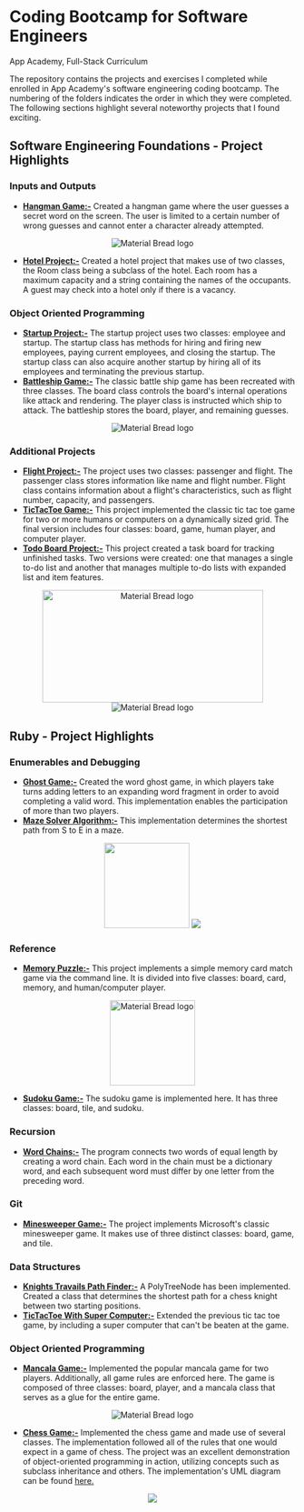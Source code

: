# Coding Bootcamp for Software Engineers
App Academy, Full-Stack Curriculum

The repository contains the projects and exercises I completed while enrolled in App Academy's software engineering coding bootcamp.
The numbering of the folders indicates the order in which they were completed. The following sections highlight several noteworthy projects that I found exciting.

## Software Engineering Foundations - Project Highlights
### Inputs and Outputs
- [__Hangman Game:-__](https://github.com/EngineerTolulope/Coding_Bootcamp_for_Software_Engineers/tree/main/01_Software_Engineering_Foundations/08_Input_and_Output/02_Hangman_Project) Created a hangman game where the user guesses a secret word on the screen. The user is limited to a certain number of wrong guesses and cannot enter a character already attempted.
 <p align="center">
  <img src="https://user-images.githubusercontent.com/94204398/144151195-97d8dc25-7bb5-4862-9b9f-68373892c0c6.PNG" alt="Material Bread logo">
 </p>
 
- [__Hotel Project:-__](https://github.com/EngineerTolulope/Coding_Bootcamp_for_Software_Engineers/tree/main/01_Software_Engineering_Foundations/08_Input_and_Output/03_Hotel_Project) Created a hotel project that makes use of two classes, the Room class being a subclass of the hotel. Each room has a maximum capacity and a string containing the names of the occupants. A guest may check into a hotel only if there is a vacancy.

### Object Oriented Programming
- [__Startup Project:-__](https://github.com/EngineerTolulope/Coding_Bootcamp_for_Software_Engineers/tree/main/01_Software_Engineering_Foundations/09_Object_Oriented_Programming/01_Startup_Project) The startup project uses two classes: employee and startup. The startup class has methods for hiring and firing new employees, paying current employees, and closing the startup. The startup class can also acquire another startup by hiring all of its employees and terminating the previous startup.
- [__Battleship Game:-__](https://github.com/EngineerTolulope/Coding_Bootcamp_for_Software_Engineers/tree/main/01_Software_Engineering_Foundations/09_Object_Oriented_Programming/03_Battleship_Project) The classic battle ship game has been recreated with three classes. The board class controls the board's internal operations like attack and rendering. The player class is instructed which ship to attack. The battleship stores the board, player, and remaining guesses.
 <p align="center">
  <img src="https://user-images.githubusercontent.com/94204398/144152030-59c7203b-b3e7-4982-adfd-4d080c874ccd.PNG" alt="Material Bread logo">
 </p>

### Additional Projects
- [__Flight Project:-__](https://github.com/EngineerTolulope/Coding_Bootcamp_for_Software_Engineers/tree/main/01_Software_Engineering_Foundations/13_Additional_Projects/04_Flight_Project) The project uses two classes: passenger and flight. The passenger class stores information like name and flight number. Flight class contains information about a flight's characteristics, such as flight number, capacity, and passengers.
- [__TicTacToe Game:-__](https://github.com/EngineerTolulope/Coding_Bootcamp_for_Software_Engineers/tree/main/01_Software_Engineering_Foundations/13_Additional_Projects/05_TicTacToe_Project) This project implemented the classic tic tac toe game for two or more humans or computers on a dynamically sized grid. The final version includes four classes: board, game, human player, and computer player.
- [__Todo Board Project:-__](https://github.com/EngineerTolulope/Coding_Bootcamp_for_Software_Engineers/tree/main/01_Software_Engineering_Foundations/13_Additional_Projects/06_TodoBoard_Project) This project created a task board for tracking unfinished tasks. Two versions were created: one that manages a single to-do list and another that manages multiple to-do lists with expanded list and item features.
 <p align="center">
  <img width = 389 height = 198 src="https://user-images.githubusercontent.com/94204398/144153049-905f4170-39f4-4934-ad7a-7b10a4fb3538.png" alt="Material Bread logo">
   <img src="https://user-images.githubusercontent.com/94204398/144153566-0b7a15e8-f413-445a-8880-dd98dfbd0bc5.png" alt="Material Bread logo">
 </p>
 
## Ruby - Project Highlights
### Enumerables and Debugging
- [__Ghost Game:-__](https://github.com/EngineerTolulope/Coding_Bootcamp_for_Software_Engineers/tree/main/02_Ruby/01_Enumerables_and_Debugging/02_Ghost_Game_Project) Created the word ghost game, in which players take turns adding letters to an expanding word fragment in order to avoid completing a valid word. This implementation enables the participation of more than two players.
- [__Maze Solver Algorithm:-__](https://github.com/EngineerTolulope/Coding_Bootcamp_for_Software_Engineers/tree/main/02_Ruby/01_Enumerables_and_Debugging/03_Maze_Solver_Project) This implementation determines the shortest path from S to E in a maze.
 <p align="center">
  <img height = 150 src="https://user-images.githubusercontent.com/94204398/144154284-391d9e62-6ff0-47f2-ae12-0f0ea1986c16.PNG" >
   <img src="https://user-images.githubusercontent.com/94204398/144154351-1fcc800a-768f-4a92-af46-64fae15a2012.PNG">
 </p>

### Reference
- [__Memory Puzzle:-__](https://github.com/EngineerTolulope/Coding_Bootcamp_for_Software_Engineers/tree/main/02_Ruby/02_Reference/01_Memory_Puzzle_Project) This project implements a simple memory card match game via the command line. It is divided into five classes: board, card, memory, and human/computer player.
 <p align="center">
  <img height = 150 src="https://user-images.githubusercontent.com/94204398/143984193-ddc91b40-374a-4857-98c0-915ec9bbadd3.gif" alt="Material Bread logo">
 </p>
 
- [__Sudoku Game:-__](https://github.com/EngineerTolulope/Coding_Bootcamp_for_Software_Engineers/tree/main/02_Ruby/02_Reference/02_Sudoku_Project) The sudoku game is implemented here. It has three classes: board, tile, and sudoku.

### Recursion
- [__Word Chains:-__](https://github.com/EngineerTolulope/Coding_Bootcamp_for_Software_Engineers/tree/main/02_Ruby/03_Recursion/03_Word_Chains_Project) The program connects two words of equal length by creating a word chain. Each word in the chain must be a dictionary word, and each subsequent word must differ by one letter from the preceding word.

### Git
- [__Minesweeper Game:-__](https://github.com/EngineerTolulope/Coding_Bootcamp_for_Software_Engineers/tree/main/02_Ruby/04_Git/02_Minesweeper_Project) The project implements Microsoft's classic minesweeper game. It makes use of three distinct classes: board, game, and tile.

### Data Structures
- [__Knights Travails Path Finder:-__](https://github.com/EngineerTolulope/Coding_Bootcamp_for_Software_Engineers/tree/main/02_Ruby/05_Data_Structures/03_Knights_Travails_Project) A PolyTreeNode has been implemented. Created a class that determines the shortest path for a chess knight between two starting positions.
- [__TicTacToe With Super Computer:-__](https://github.com/EngineerTolulope/Coding_Bootcamp_for_Software_Engineers/tree/main/02_Ruby/05_Data_Structures/04_TicTacToe_SuperComputer_Project) Extended the previous tic tac toe game, by including a super computer that can't be beaten at the game.

### Object Oriented Programming
- [__Mancala Game:-__](https://github.com/EngineerTolulope/Coding_Bootcamp_for_Software_Engineers/tree/main/02_Ruby/06_Object-Oriented_Programming/02_Mancala_Game) Implemented the popular mancala game for two players. Additionally, all game rules are enforced here. The game is composed of three classes: board, player, and a mancala class that serves as a glue for the entire game.
 <p align="center">
  <img src="https://user-images.githubusercontent.com/94204398/144150717-42691c3c-dafd-4c01-ae3d-187942c240bd.png" alt="Material Bread logo">
 </p>
 
 - [__Chess Game:-__](https://github.com/EngineerTolulope/Coding_Bootcamp_for_Software_Engineers/tree/main/02_Ruby/06_Object-Oriented_Programming/05_Chess_Game) Implemented the chess game and made use of several classes. The implementation followed all of the rules that one would expect in a game of chess. The project was an excellent demonstration of object-oriented programming in action, utilizing concepts such as subclass inheritance and others. The implementation's UML diagram can be found [here.](https://github.com/EngineerTolulope/Coding_Bootcamp_for_Software_Engineers/tree/main/02_Ruby/06_Object-Oriented_Programming/05_Chess_Game)
 <p align="center">
  <img src="https://user-images.githubusercontent.com/94204398/144529235-6742a90c-cb60-4a3d-bbed-2576327b118e.PNG" >
 </p>

